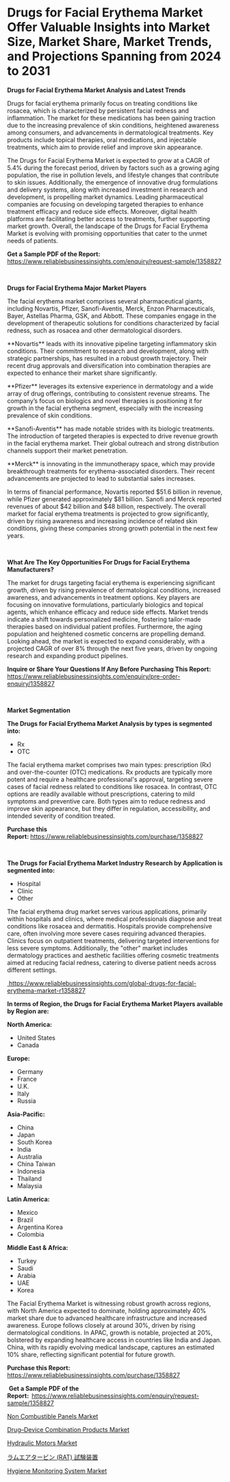 <p><h1>Drugs for Facial Erythema Market Offer Valuable Insights into Market Size, Market Share, Market Trends, and Projections Spanning from 2024 to 2031</h1></p><p><strong>Drugs for Facial Erythema Market Analysis and Latest Trends</strong></p>
<p><p>Drugs for facial erythema primarily focus on treating conditions like rosacea, which is characterized by persistent facial redness and inflammation. The market for these medications has been gaining traction due to the increasing prevalence of skin conditions, heightened awareness among consumers, and advancements in dermatological treatments. Key products include topical therapies, oral medications, and injectable treatments, which aim to provide relief and improve skin appearance.</p><p>The Drugs for Facial Erythema Market is expected to grow at a CAGR of 5.4% during the forecast period, driven by factors such as a growing aging population, the rise in pollution levels, and lifestyle changes that contribute to skin issues. Additionally, the emergence of innovative drug formulations and delivery systems, along with increased investment in research and development, is propelling market dynamics. Leading pharmaceutical companies are focusing on developing targeted therapies to enhance treatment efficacy and reduce side effects. Moreover, digital health platforms are facilitating better access to treatments, further supporting market growth. Overall, the landscape of the Drugs for Facial Erythema Market is evolving with promising opportunities that cater to the unmet needs of patients.</p></p>
<p><strong>Get a Sample PDF of the Report:&nbsp;</strong> <a href="https://www.reliablebusinessinsights.com/enquiry/request-sample/1358827">https://www.reliablebusinessinsights.com/enquiry/request-sample/1358827</a></p>
<p>&nbsp;</p>
<p><strong>Drugs for Facial Erythema Major Market Players</strong></p>
<p><p>The facial erythema market comprises several pharmaceutical giants, including Novartis, Pfizer, Sanofi-Aventis, Merck, Enzon Pharmaceuticals, Bayer, Astellas Pharma, GSK, and Abbott. These companies engage in the development of therapeutic solutions for conditions characterized by facial redness, such as rosacea and other dermatological disorders.</p><p>**Novartis** leads with its innovative pipeline targeting inflammatory skin conditions. Their commitment to research and development, along with strategic partnerships, has resulted in a robust growth trajectory. Their recent drug approvals and diversification into combination therapies are expected to enhance their market share significantly.</p><p>**Pfizer** leverages its extensive experience in dermatology and a wide array of drug offerings, contributing to consistent revenue streams. The company’s focus on biologics and novel therapies is positioning it for growth in the facial erythema segment, especially with the increasing prevalence of skin conditions.</p><p>**Sanofi-Aventis** has made notable strides with its biologic treatments. The introduction of targeted therapies is expected to drive revenue growth in the facial erythema market. Their global outreach and strong distribution channels support their market penetration.</p><p>**Merck** is innovating in the immunotherapy space, which may provide breakthrough treatments for erythema-associated disorders. Their recent advancements are projected to lead to substantial sales increases.</p><p>In terms of financial performance, Novartis reported $51.6 billion in revenue, while Pfizer generated approximately $81 billion. Sanofi and Merck reported revenues of about $42 billion and $48 billion, respectively. The overall market for facial erythema treatments is projected to grow significantly, driven by rising awareness and increasing incidence of related skin conditions, giving these companies strong growth potential in the next few years.</p></p>
<p>&nbsp;</p>
<p><strong>What Are The Key Opportunities For Drugs for Facial Erythema Manufacturers?</strong></p>
<p><p>The market for drugs targeting facial erythema is experiencing significant growth, driven by rising prevalence of dermatological conditions, increased awareness, and advancements in treatment options. Key players are focusing on innovative formulations, particularly biologics and topical agents, which enhance efficacy and reduce side effects. Market trends indicate a shift towards personalized medicine, fostering tailor-made therapies based on individual patient profiles. Furthermore, the aging population and heightened cosmetic concerns are propelling demand. Looking ahead, the market is expected to expand considerably, with a projected CAGR of over 8% through the next five years, driven by ongoing research and expanding product pipelines.</p></p>
<p><strong>Inquire or Share Your Questions If Any Before Purchasing This Report:</strong> <a href="https://www.reliablebusinessinsights.com/enquiry/pre-order-enquiry/1358827">https://www.reliablebusinessinsights.com/enquiry/pre-order-enquiry/1358827</a></p>
<p>&nbsp;</p>
<p><strong>Market Segmentation</strong></p>
<p><strong>The Drugs for Facial Erythema Market Analysis by types is segmented into:</strong></p>
<p><ul><li>Rx</li><li>OTC</li></ul></p>
<p><p>The facial erythema market comprises two main types: prescription (Rx) and over-the-counter (OTC) medications. Rx products are typically more potent and require a healthcare professional's approval, targeting severe cases of facial redness related to conditions like rosacea. In contrast, OTC options are readily available without prescriptions, catering to mild symptoms and preventive care. Both types aim to reduce redness and improve skin appearance, but they differ in regulation, accessibility, and intended severity of condition treated.</p></p>
<p><strong>Purchase this Report:&nbsp;</strong><a href="https://www.reliablebusinessinsights.com/purchase/1358827">https://www.reliablebusinessinsights.com/purchase/1358827</a></p>
<p>&nbsp;</p>
<p><strong>The Drugs for Facial Erythema Market Industry Research by Application is segmented into:</strong></p>
<p><ul><li>Hospital</li><li>Clinic</li><li>Other</li></ul></p>
<p><p>The facial erythema drug market serves various applications, primarily within hospitals and clinics, where medical professionals diagnose and treat conditions like rosacea and dermatitis. Hospitals provide comprehensive care, often involving more severe cases requiring advanced therapies. Clinics focus on outpatient treatments, delivering targeted interventions for less severe symptoms. Additionally, the "other" market includes dermatology practices and aesthetic facilities offering cosmetic treatments aimed at reducing facial redness, catering to diverse patient needs across different settings.</p></p>
<p><a href="https://www.reliablebusinessinsights.com/global-drugs-for-facial-erythema-market-r1358827">&nbsp;https://www.reliablebusinessinsights.com/global-drugs-for-facial-erythema-market-r1358827</a></p>
<p><strong>In terms of Region, the Drugs for Facial Erythema Market Players available by Region are:</strong></p>
<p>
    <p> <strong> North America: </strong>
        <ul>
            <li>United States</li>
            <li>Canada</li>
        </ul>
        </p> 
    <p> <strong> Europe: </strong>
        <ul>
            <li>Germany</li>
            <li>France</li>
            <li>U.K.</li>
            <li>Italy</li>
            <li>Russia</li>
        </ul>
        </p> 
    <p> <strong> Asia-Pacific: </strong>
        <ul>
            <li>China</li>
            <li>Japan</li>
            <li>South Korea</li>
            <li>India</li>
            <li>Australia</li>
            <li>China Taiwan</li>
            <li>Indonesia</li>
            <li>Thailand</li>
            <li>Malaysia</li>
        </ul>
        </p> 
    <p> <strong> Latin America: </strong>
        <ul>
            <li>Mexico</li>
            <li>Brazil</li>
            <li>Argentina Korea</li>
            <li>Colombia</li>
        </ul>
        </p> 
    <p> <strong> Middle East & Africa: </strong>
        <ul>
            <li>Turkey</li>
            <li>Saudi</li>
            <li>Arabia</li>
            <li>UAE</li>
            <li>Korea</li>
        </ul>
    </p>
    </p>
<p><p>The Facial Erythema Market is witnessing robust growth across regions, with North America expected to dominate, holding approximately 40% market share due to advanced healthcare infrastructure and increased awareness. Europe follows closely at around 30%, driven by rising dermatological conditions. In APAC, growth is notable, projected at 20%, bolstered by expanding healthcare access in countries like India and Japan. China, with its rapidly evolving medical landscape, captures an estimated 10% share, reflecting significant potential for future growth.</p></p>
<p><strong>Purchase this Report: </strong><a href="https://www.reliablebusinessinsights.com/purchase/1358827">https://www.reliablebusinessinsights.com/purchase/1358827</a></p>
<p>&nbsp;<strong>Get a Sample PDF of the Report:&nbsp;&nbsp;</strong><a href="https://www.reliablebusinessinsights.com/enquiry/request-sample/1358827">https://www.reliablebusinessinsights.com/enquiry/request-sample/1358827</a></p>
<p><strong></strong></p>
<p><p><a href="https://issuu.com/reportprime-2/docs/non-combustible-panels-market-size-_291cea049f78aa">Non Combustible Panels Market</a></p><p><a href="https://github.com/DianaWilson796/Market-Research-Report-List-1/blob/main/drugdevice-combination-products-market.md">Drug–Device Combination Products Market</a></p><p><a href="https://www.linkedin.com/pulse/strategic-market-insights-global-hydraulic-motors-2024-2031-he9pe?trackingId=rQWlFzuZSp%2Bh%2Bzw7y8G%2BbA%3D%3D">Hydraulic Motors Market</a></p><p><a href="https://medium.com/@henriettemills1/ram-air-turbine-rat-test-equipment-dd30416b53fc">ラムエアタービン (RAT) 試験装置</a></p><p><a href="https://www.linkedin.com/pulse/hygiene-monitoring-system-market-size-share-analysis-growth-p4tpe?trackingId=E7HU2g07Q2WP1b5hqIrF7w%3D%3D">Hygiene Monitoring System Market</a></p></p>